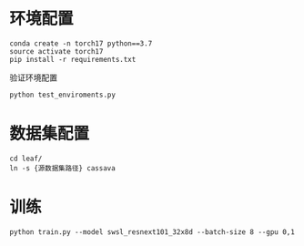 # 环境配置
```
conda create -n torch17 python==3.7
source activate torch17
pip install -r requirements.txt
```
验证环境配置
```
python test_enviroments.py
```

# 数据集配置
```
cd leaf/
ln -s {源数据集路径} cassava
```

# 训练
``
python train.py --model swsl_resnext101_32x8d --batch-size 8 --gpu 0,1 
``